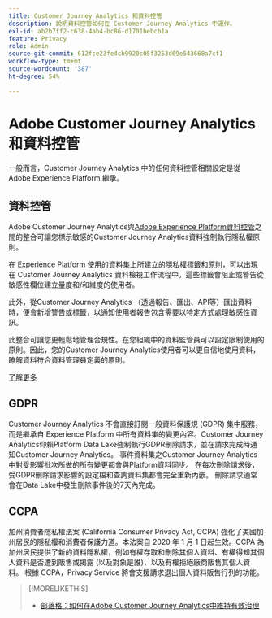 ```yaml
---
title: Customer Journey Analytics 和資料控管
description: 說明資料控管如何在 Customer Journey Analytics 中運作。
exl-id: ab2b7ff2-c638-4ab4-bc86-d1701bebcb1a
feature: Privacy
role: Admin
source-git-commit: 612fce23fe4cb9920c05f3253d69e543668a7cf1
workflow-type: tm+mt
source-wordcount: '387'
ht-degree: 54%

---
```


# Adobe Customer Journey Analytics和資料控管

一般而言，Customer Journey Analytics 中的任何資料控管相關設定是從 Adobe Experience Platform 繼承。

## 資料控管

Adobe Customer Journey Analytics與[Adobe Experience Platform資料控管](https://experienceleague.adobe.com/docs/experience-platform/data-governance/home.html)之間的整合可讓您標示敏感的Customer Journey Analytics資料強制執行隱私權原則。

在 Experience Platform 使用的資料集上所建立的隱私權標籤和原則，可以出現在 Customer Journey Analytics 資料檢視工作流程中。這些標籤會阻止或警告從敏感性欄位建立量度和/和維度的使用者。

此外，從Customer Journey Analytics （透過報告、匯出、API等）匯出資料時，便會新增警告或標籤，以通知使用者報告包含需要以特定方式處理敏感性資訊。

此整合可讓您更輕鬆地管理合規性。在您組織中的資料監管員可以設定限制使用的原則。因此，您的Customer Journey Analytics使用者可以更自信地使用資料，瞭解資料符合資料管理員定義的原則。

[了解更多](/help/data-views/data-governance.md)

## GDPR

Customer Journey Analytics 不會直接訂閱一般資料保護規 (GDPR) 集中服務，而是繼承自 Experience Platform 中所有資料集的變更內容。Customer Journey Analytics仰賴Platform Data Lake強制執行GDPR刪除請求，並在請求完成時通知Customer Journey Analytics。 事件資料集之Customer Journey Analytics中對受影響批次所做的所有變更都會與Platform資料同步。 在每次刪除請求後，受GDPR刪除請求影響的設定檔和查詢資料集都會完全重新內嵌。 刪除請求通常會在Data Lake中發生刪除事件後的7天內完成。

## CCPA

加州消費者隱私權法案 (California Consumer Privacy Act, CCPA) 強化了美國加州居民的隱私權和消費者保護力道。本法案自 2020 年 1 月 1 日起生效。CCPA 為加州居民提供了新的資料隱私權，例如有權存取和刪除其個人資料、有權得知其個人資料是否遭到販售或揭露 (以及對象是誰)，以及有權拒絕廠商販售其個人資料。
根據 CCPA，Privacy Service 將會支援請求退出個人資料販售行列的功能。

>[!MORELIKETHIS]
>
>* [部落格：如何在Adobe Customer Journey Analytics中維持有效治理](https://experienceleaguecommunities.adobe.com/t5/adobe-analytics-blogs/bg-p/adobe-analytics-blogs/page/4)
